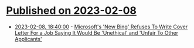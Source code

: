 # [Published on 2023-02-08](index.md)

* [2023-02-08, 18:40:00](https://tech.slashdot.org/story/23/02/08/179241/microsofts-new-bing-refuses-to-write-cover-letter-for-a-job-saying-it-would-be-unethical-and-unfair-to-other-applicants?utm_source=rss1.0mainlinkanon&utm_medium=feed) - [Microsoft's 'New Bing' Refuses To Write Cover Letter For a Job Saying It Would Be 'Unethical' and 'Unfair To Other Applicants'](https://tech.slashdot.org/story/23/02/08/179241/microsofts-new-bing-refuses-to-write-cover-letter-for-a-job-saying-it-would-be-unethical-and-unfair-to-other-applicants?utm_source=rss1.0mainlinkanon&utm_medium=feed)
